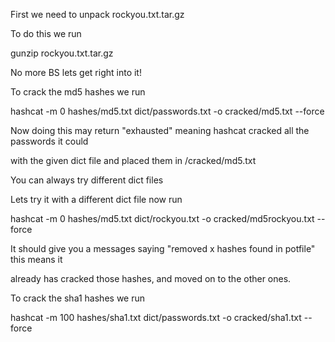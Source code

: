First we need to unpack rockyou.txt.tar.gz

To do this we run

gunzip rockyou.txt.tar.gz


No more  BS lets get right into it! 

To crack the md5 hashes we run

   hashcat -m 0 hashes/md5.txt dict/passwords.txt -o cracked/md5.txt --force

Now doing this may return "exhausted" meaning hashcat cracked all the passwords it could

with the given dict file and placed them in /cracked/md5.txt 

You can always try different dict files 

Lets try it with a different dict file now run 

   hashcat -m 0 hashes/md5.txt dict/rockyou.txt -o cracked/md5rockyou.txt --force

It should give you a messages saying "removed x hashes found in potfile" this means it

already has cracked those hashes, and moved on to the other ones. 



To crack the sha1 hashes we run

   hashcat -m 100 hashes/sha1.txt dict/passwords.txt -o cracked/sha1.txt --force

